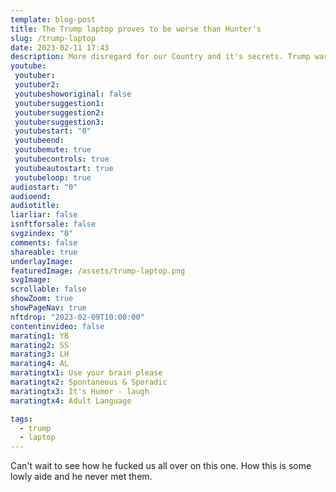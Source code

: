 ```yaml
---
template: blog-post
title: The Trump laptop proves to be worse than Hunter's
slug: /trump-laptop
date: 2023-02-11 17:43
description: More disregard for our Country and it's secrets. Trump was out of control and now we're all going to pay for it.
youtube:
 youtuber: 
 youtuber2: 
 youtubeshoworiginal: false
 youtubersuggestion1:
 youtubersuggestion2:
 youtubersuggestion3:
 youtubestart: "0"
 youtubeend: 
 youtubemute: true
 youtubecontrols: true
 youtubeautostart: true
 youtubeloop: true
audiostart: "0"
audioend: 
audiotitle:
liarliar: false
isnftforsale: false
svgzindex: "0"
comments: false
shareable: true
underlayImage: 
featuredImage: /assets/trump-laptop.png
svgImage:
scrollable: false
showZoom: true
showPageNav: true
nftdrop: "2023-02-09T10:00:00"
contentinvideo: false
marating1: YB
marating2: SS
marating3: LH
marating4: AL
maratingtx1: Use your brain please
maratingtx2: Spontaneous & Sporadic
maratingtx3: It's Humor - laugh
maratingtx4: Adult Language

tags:
  - trump
  - laptop
---
```

Can't wait to see how he fucked us all over on this one. How this is some lowly aide and he never met them. 






<!-- https://youtu.be/VgdB9QYKeyM -->

<!-- XjuLZwlDxh8 -->